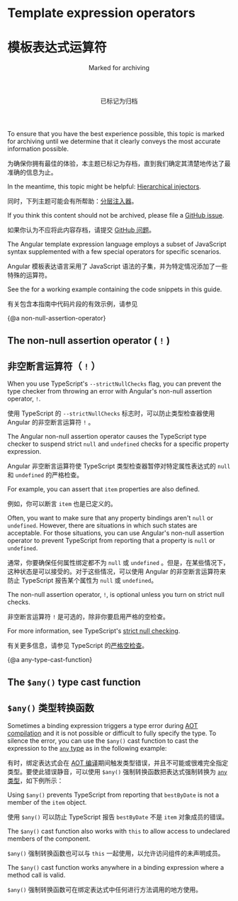 # Template expression operators

# 模板表达式运算符

<div class="callout is-critical">

<header>Marked for archiving</header>

<header>已标记为归档</header>

To ensure that you have the best experience possible, this topic is marked for archiving until we determine that it clearly conveys the most accurate information possible.

为确保你拥有最佳的体验，本主题已标记为存档，直到我们确定其清楚地传达了最准确的信息为止。

In the meantime, this topic might be helpful: [Hierarchical injectors](guide/hierarchical-dependency-injection).

同时，下列主题可能会有所帮助：[分层注入器](guide/hierarchical-dependency-injection)。

If you think this content should not be archived, please file a [GitHub issue](https://github.com/angular/angular/issues/new?template=3-docs-bug.md).

如果你认为不应将此内容存档，请提交 [GitHub 问题](https://github.com/angular/angular/issues/new?template=3-docs-bug.md)。

</div>

The Angular template expression language employs a subset of JavaScript syntax supplemented with a few special operators
for specific scenarios.

Angular 模板表达语言采用了 JavaScript 语法的子集，并为特定情况添加了一些特殊的运算符。

<div class="alert is-helpful">

See the <live-example></live-example> for a working example containing the code snippets in this guide.

有关包含本指南中代码片段的有效示例，请参见<live-example></live-example>

</div>

{@a non-null-assertion-operator}

## The non-null assertion operator ( `!` )

## 非空断言运算符（ `!` ）

When you use TypeScript's `--strictNullChecks` flag, you can prevent the type checker from throwing an error with Angular's non-null assertion operator, `!`.

使用 TypeScript 的 `--strictNullChecks` 标志时，可以防止类型检查器使用 Angular 的非空断言运算符 `!` 。

The Angular non-null assertion operator causes the TypeScript type checker to suspend strict `null` and `undefined` checks for a specific property expression.

Angular 非空断言运算符使 TypeScript 类型检查器暂停对特定属性表达式的 `null` 和 `undefined` 的严格检查。

For example, you can assert that `item` properties are also defined.

例如，你可以断言 `item` 也是已定义的。

<code-example path="template-expression-operators/src/app/app.component.html" region="non-null" header="src/app/app.component.html"></code-example>

Often, you want to make sure that any property bindings aren't `null` or `undefined`.
However, there are situations in which such states are acceptable.
For those situations, you can use Angular's non-null assertion operator to prevent TypeScript from reporting that a property is `null` or `undefined`.

通常，你要确保任何属性绑定都不为 `null` 或 `undefined` 。但是，在某些情况下，这种状态是可以接受的。对于这些情况，可以使用 Angular 的非空断言运算符来防止 TypeScript 报告某个属性为 `null` 或 `undefined`。

The non-null assertion operator, `!`, is optional unless you turn on strict null checks.

非空断言运算符 `!` 是可选的，除非你要启用严格的空检查。

For more information, see TypeScript's [strict null checking](http://www.typescriptlang.org/docs/handbook/release-notes/typescript-2-0.html "Strict null checking in TypeScript").

有关更多信息，请参见 TypeScript 的[严格空检查](http://www.typescriptlang.org/docs/handbook/release-notes/typescript-2-0.html "TypeScript 中严格的 null 检查")。

{@a any-type-cast-function}

## The `$any()` type cast function

## `$any()` 类型转换函数

Sometimes a binding expression triggers a type error during [AOT compilation](guide/aot-compiler) and it is not possible or difficult to fully specify the type.
To silence the error, you can use the `$any()` cast function to cast
the expression to the [`any` type](https://www.typescriptlang.org/docs/handbook/basic-types.html#any) as in the following example:

有时，绑定表达式会在 [AOT 编译](guide/aot-compiler)期间触发类型错误，并且不可能或很难完全指定类型。要使此错误静音，可以使用 `$any()` 强制转换函数把表达式强制转换为 [`any` 类型](https://www.typescriptlang.org/docs/handbook/basic-types.html#any)，如下例所示：

<code-example path="built-in-template-functions/src/app/app.component.html" region="any-type-cast-function-1" header="src/app/app.component.html"></code-example>

Using `$any()` prevents TypeScript from reporting that `bestByDate` is not a member of the `item` object.

使用 `$any()` 可以防止 TypeScript 报告 `bestByDate` 不是 `item` 对象成员的错误。

The `$any()` cast function also works with `this` to allow access to undeclared members of the component.

`$any()` 强制转换函数也可以与 `this` 一起使用，以允许访问组件的未声明成员。

<code-example path="built-in-template-functions/src/app/app.component.html" region="any-type-cast-function-2" header="src/app/app.component.html"></code-example>

The `$any()` cast function works anywhere in a binding expression where a method call is valid.

`$any()` 强制转换函数可在绑定表达式中任何进行方法调用的地方使用。
